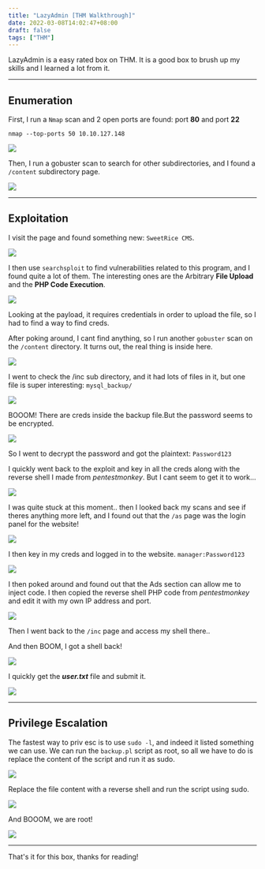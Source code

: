 ```yaml
---
title: "LazyAdmin [THM Walkthrough]"
date: 2022-03-08T14:02:47+08:00
draft: false
tags: ["THM"]
---
```


LazyAdmin is a easy rated box on THM. It is a good box to brush up my skills and I learned a lot from it.

---

## Enumeration

First, I run a `Nmap` scan and 2 open ports are found: port **80** and port **22**

    nmap --top-ports 50 10.10.127.148

![](../../img/lazy1.png)

Then, I run a gobuster scan to search for other subdirectories, and I found a `/content` subdirectory page.

![](../../img/lazy2.png)

---

## Exploitation

I visit the page and found something new: `SweetRice CMS`.

![](../../img/lazy3.png)

I then use `searchsploit` to find vulnerabilities related to this program, and I found quite a lot of them. The interesting ones are the Arbitrary **File Upload** and the **PHP Code Execution**.

![](../../img/lazy4.png)

Looking at the payload, it requires credentials in order to upload the file, so I had to find a way to find creds.


After poking around, I cant find anything, so I run another `gobuster` scan on the `/content`  directory. It turns out, the real thing is inside here.

![](../../img/lazy5.png)

I went to check the /inc sub directory, and it had lots of files in it, but one file is super interesting: `mysql_backup/`

![](../../img/lazy6.png)

BOOOM! There are creds inside the backup file.But the password seems to be encrypted.

![](../../img/lazy7.png)

So I went to decrypt the password and got the plaintext: `Password123`


I quickly went back to the exploit and key in all the creds along with the reverse shell I made from _pentestmonkey_. But I cant seem to get it to work...

![](../../img/lazy8.png)

I was quite stuck at this moment.. then I looked back my scans and see if theres anything more left, and I found out that the `/as` page was the login panel for the website!

![](../../img/lazy9.png)

I then key in my creds and logged in to the website. `manager:Password123`

![](../../img/lazy10.png)

I then poked around and found out that the Ads section can allow me to inject code. I then copied the reverse shell PHP code from _pentestmonkey_ and edit it with my own IP address and port.

![](../../img/lazy11.png)

Then I went back to the `/inc` page and access my shell there..

And then BOOM, I got a shell back!

![](../../img/lazy12.png)

I quickly get the _**user.txt**_ file and submit it.

![](../../img/lazy13.png)

---

## Privilege Escalation

The fastest way to priv esc is to use `sudo -l`, and indeed it listed something we can use. We can run the `backup.pl` script as root, so all we have to do is replace the content of the script and run it as sudo.

![](../../img/lazy14.png)

Replace the file content with a reverse shell and run the script using sudo.

![](../../img/lazy15.png)

And BOOOM, we are root!

![](../../img/lazy16.png)

---

That's it for this box, thanks for reading!